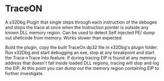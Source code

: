 # TraceON
A x32Dbg Plugin that single steps through each instruction of the debugee and stops the trace at once when the Instruction pointer is outside any known DLL memory region. Can be used to detect Self injected PE/ dump out shellcode from memory. Works slower than expected.

Build the plugin, copy the built TraceOn.dp32 file in x32Dbg's plugin folder. Run x32Dbg and start debugging an exe, stop at any breakpoint and start the Trace->Trace Into feature. If during tracing EIP is found at any memory address that doesn't fall inside loaded DLL regions, tracing will stop and log the EIP. At this point you can dump out the memory region containing EIP to further investigate.
